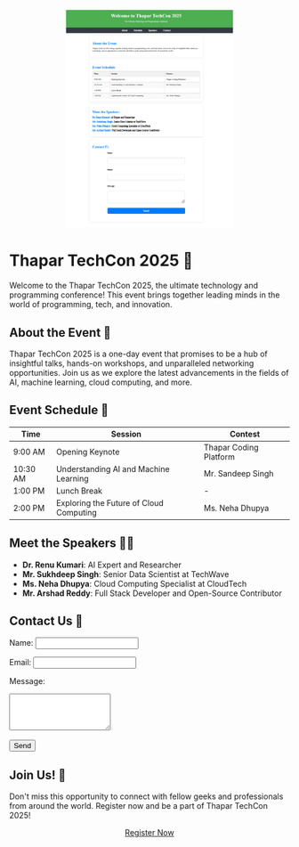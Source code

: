 <p align="center">
  <img src="opt.png" alt="Thapar TechCon 2025 Logo" width="300">
</p>

# Thapar TechCon 2025 🎉

Welcome to the Thapar TechCon 2025, the ultimate technology and programming conference! This event brings together leading minds in the world of programming, tech, and innovation.

## About the Event 🤖

Thapar TechCon 2025 is a one-day event that promises to be a hub of insightful talks, hands-on workshops, and unparalleled networking opportunities. Join us as we explore the latest advancements in the fields of AI, machine learning, cloud computing, and more.

<p align="center">


## Event Schedule 📅

| Time | Session | Contest |
| --- | --- | --- |
| 9:00 AM | Opening Keynote | Thapar Coding Platform |
| 10:30 AM | Understanding AI and Machine Learning | Mr. Sandeep Singh |
| 1:00 PM | Lunch Break | - |
| 2:00 PM | Exploring the Future of Cloud Computing | Ms. Neha Dhupya |

## Meet the Speakers 🧑‍💻

<p align="center">
  
</p>

- **Dr. Renu Kumari**: AI Expert and Researcher
- **Mr. Sukhdeep Singh**: Senior Data Scientist at TechWave
- **Ms. Neha Dhupya**: Cloud Computing Specialist at CloudTech
- **Mr. Arshad Reddy**: Full Stack Developer and Open-Source Contributor

## Contact Us 📩

<p align="center">

Name:
<input type="text" id="name" name="name">

Email:
<input type="email" id="email" name="email">

Message:
<textarea id="message" name="message" rows="4"></textarea>

<button type="submit">Send</button>

## Join Us! 🎉

Don't miss this opportunity to connect with fellow geeks and professionals from around the world. Register now and be a part of Thapar TechCon 2025!

<p align="center">
  <a href="#" class="btn">Register Now</a>
</p>
